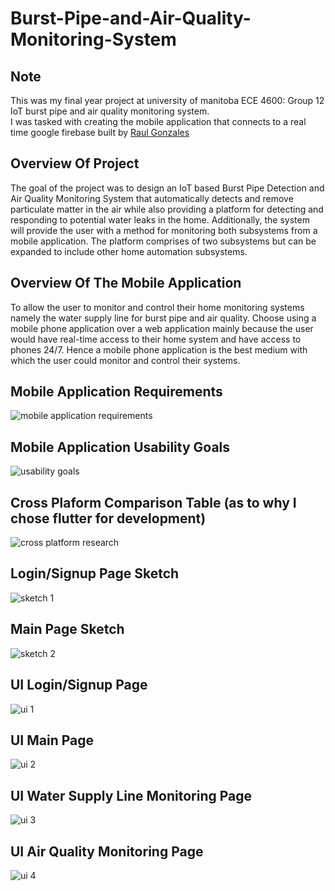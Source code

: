 # Burst-Pipe-and-Air-Quality-Monitoring-System
## Note
This was my final year project at university of manitoba ECE 4600: Group 12 IoT burst pipe and air quality monitoring system. <br> I was tasked with creating the mobile application that connects to a real time google firebase built by [Raul Gonzales](https://github.com/raul-gonzales/ECE4600)

## Overview Of Project
The goal of the project was to design an IoT based Burst Pipe Detection and Air Quality Monitoring System that automatically detects and remove particulate matter in the air while also providing a platform for detecting and responding to potential water leaks in the home. Additionally, the system will provide the user with a method for monitoring both subsystems from a mobile application. The platform comprises of two subsystems but can be expanded to include other home automation subsystems.

## Overview Of The Mobile Application
To allow the user to monitor and control their home monitoring systems namely the water supply line for burst pipe and air quality. Choose using a mobile phone application over a web application mainly because the user would have real-time access to their home system and have access to phones 24/7. Hence a mobile phone application is the best medium with which the user could monitor and control their systems.

## Mobile Application Requirements
![mobile application requirements](https://github.com/samib1/Burst-Pipe-and-Air-Quality-Monitoring-System/blob/6b712d3e5862916afb1cb12dffa304037028d06e/images/1.%20Mobile%20application%20requirements.png)


## Mobile Application Usability Goals
![usability goals](https://github.com/samib1/Burst-Pipe-and-Air-Quality-Monitoring-System/blob/6b712d3e5862916afb1cb12dffa304037028d06e/images/2.%20Mobile%20application%20usability%20goals.png)

## Cross Plaform Comparison Table (as to why I chose flutter for development)
![cross platform research](https://github.com/samib1/Burst-Pipe-and-Air-Quality-Monitoring-System/blob/6b712d3e5862916afb1cb12dffa304037028d06e/images/3.%20Cross%20platform%20mobile%20application%20development%20frameworks%20analysis..png)

## Login/Signup Page Sketch
![sketch 1](https://github.com/samib1/Burst-Pipe-and-Air-Quality-Monitoring-System/blob/6b712d3e5862916afb1cb12dffa304037028d06e/images/4.%20Login%20Sign%20up%20sketch.png)

## Main Page Sketch
![sketch 2](https://github.com/samib1/Burst-Pipe-and-Air-Quality-Monitoring-System/blob/6b712d3e5862916afb1cb12dffa304037028d06e/images/4.1%20Main%20pages%20sketch.png)

## UI Login/Signup Page
![ui 1](https://github.com/samib1/Burst-Pipe-and-Air-Quality-Monitoring-System/blob/6b712d3e5862916afb1cb12dffa304037028d06e/images/5.%20Login,%20Sign%20UI.png)

## UI Main Page
![ui 2](https://github.com/samib1/Burst-Pipe-and-Air-Quality-Monitoring-System/blob/6b712d3e5862916afb1cb12dffa304037028d06e/images/6.%20Main%20page.png)

## UI Water Supply Line Monitoring Page
![ui 3](https://github.com/samib1/Burst-Pipe-and-Air-Quality-Monitoring-System/blob/6b712d3e5862916afb1cb12dffa304037028d06e/images/7.%20Water%20supply%20line%20page.png)

## UI Air Quality Monitoring Page
![ui 4](https://github.com/samib1/Burst-Pipe-and-Air-Quality-Monitoring-System/blob/6b712d3e5862916afb1cb12dffa304037028d06e/images/8.%20Air%20quality%20page.png)
